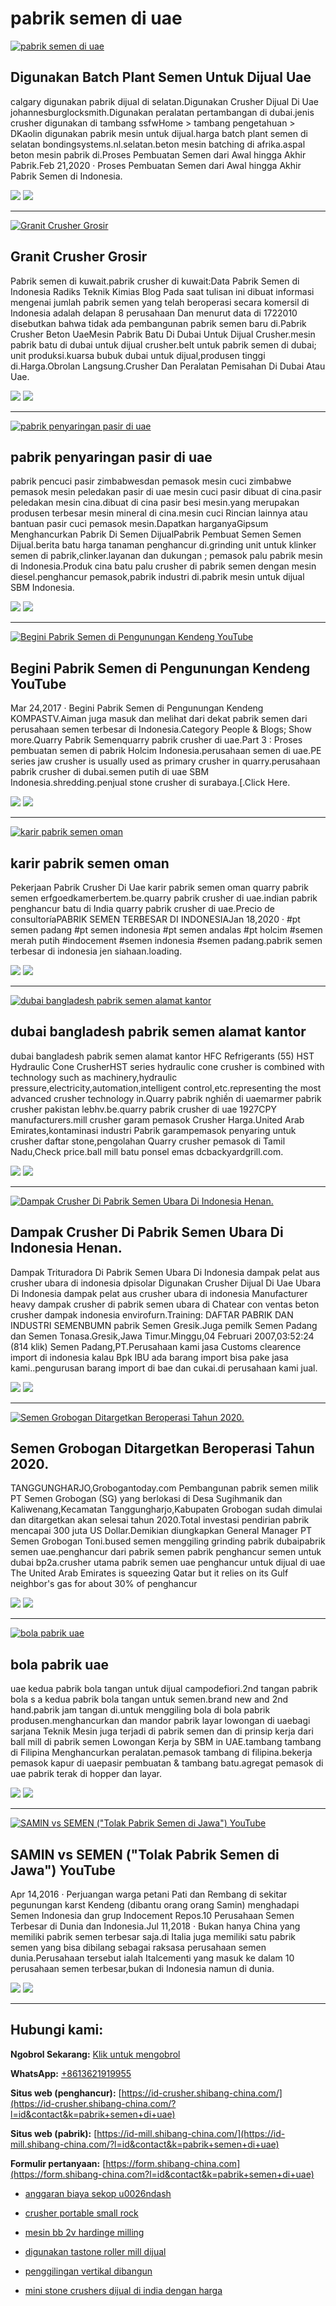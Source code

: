 # pabrik semen di uae

<a href="https://swt.shibang-china.com/?l=id&img&k=pabrik+semen+di+uae" target="_blank">![pabrik semen di uae](http://static.shibang-china.com/all-800x300/420.jpg)</a>

## Digunakan Batch Plant Semen Untuk Dijual Uae
calgary digunakan pabrik dijual di selatan.Digunakan Crusher Dijual Di Uae johannesburglocksmith.Digunakan peralatan pertambangan di dubai.jenis crusher digunakan di tambang ssfwHome > tambang pengetahuan > DKaolin digunakan pabrik mesin untuk dijual.harga batch plant semen di selatan bondingsystems.nl.selatan.beton mesin batching di afrika.aspal beton mesin pabrik di.Proses Pembuatan Semen dari Awal hingga Akhir Pabrik.Feb 21,2020 · Proses Pembuatan Semen dari Awal hingga Akhir Pabrik Semen di Indonesia.


<a href="https://whatsapp.shibangsoft.com/WhatsApp.php" target="_blank" title="WhatsApp">![](http://static.shibang-china.com/icon/whatsapp.png)</a> <a href="https://swt.shibang-china.com/?l=id&icon&k=pabrik+semen+di+uae" target="_blank">![](http://static.shibang-china.com/icon/chat-id.png)</a>

---

<a href="https://swt.shibang-china.com/?l=id&img&k=pabrik+semen+di+uae" target="_blank">![Granit Crusher Grosir](http://static.shibang-china.com/all-800x300/426.jpg)</a>

## Granit Crusher Grosir
Pabrik semen di kuwait.pabrik crusher di kuwait:Data Pabrik Semen di Indonesia Radiks Teknik Kimias Blog Pada saat tulisan ini dibuat informasi mengenai jumlah pabrik semen yang telah beroperasi secara komersil di Indonesia adalah delapan 8 perusahaan Dan menurut data di 1722010 disebutkan bahwa tidak ada pembangunan pabrik semen baru di.Pabrik Crusher Beton UaeMesin Pabrik Batu Di Dubai Untuk Dijual Crusher.mesin pabrik batu di dubai untuk dijual crusher.belt untuk pabrik semen di dubai; unit produksi.kuarsa bubuk dubai untuk dijual,produsen tinggi di.Harga.Obrolan Langsung.Crusher Dan Peralatan Pemisahan Di Dubai Atau Uae.


<a href="https://whatsapp.shibangsoft.com/WhatsApp.php" target="_blank" title="WhatsApp">![](http://static.shibang-china.com/icon/whatsapp.png)</a> <a href="https://swt.shibang-china.com/?l=id&icon&k=pabrik+semen+di+uae" target="_blank">![](http://static.shibang-china.com/icon/chat-id.png)</a>

---

<a href="https://swt.shibang-china.com/?l=id&img&k=pabrik+semen+di+uae" target="_blank">![pabrik penyaringan pasir di uae](http://static.shibang-china.com/all-800x300/1268.jpg)</a>

## pabrik penyaringan pasir di uae
pabrik pencuci pasir zimbabwesdan pemasok mesin cuci zimbabwe pemasok mesin peledakan pasir di uae mesin cuci pasir dibuat di cina.pasir peledakan mesin cina.dibuat di cina pasir besi mesin.yang merupakan produsen terbesar mesin mineral di cina.mesin cuci Rincian lainnya atau bantuan pasir cuci pemasok mesin.Dapatkan harganyaGipsum Menghancurkan Pabrik Di Semen DijualPabrik Pembuat Semen Semen Dijual.berita batu harga tanaman penghancur di.grinding unit untuk klinker semen di pabrik,clinker.layanan dan dukungan ; pemasok palu pabrik mesin di Indonesia.Produk cina batu palu crusher di pabrik semen dengan mesin diesel.penghancur pemasok,pabrik industri di.pabrik mesin untuk dijual SBM Indonesia.


<a href="https://whatsapp.shibangsoft.com/WhatsApp.php" target="_blank" title="WhatsApp">![](http://static.shibang-china.com/icon/whatsapp.png)</a> <a href="https://swt.shibang-china.com/?l=id&icon&k=pabrik+semen+di+uae" target="_blank">![](http://static.shibang-china.com/icon/chat-id.png)</a>

---

<a href="https://swt.shibang-china.com/?l=id&img&k=pabrik+semen+di+uae" target="_blank">![Begini Pabrik Semen di Pengunungan Kendeng YouTube](http://static.shibang-china.com/all-800x300/771.jpg)</a>

## Begini Pabrik Semen di Pengunungan Kendeng YouTube
Mar 24,2017 · Begini Pabrik Semen di Pengunungan Kendeng KOMPASTV.Aiman juga masuk dan melihat dari dekat pabrik semen dari perusahaan semen terbesar di Indonesia.Category People & Blogs; Show more.Quarry Pabrik Semenquarry pabrik crusher di uae.Part 3 : Proses pembuatan semen di pabrik Holcim Indonesia.perusahaan semen di uae.PE series jaw crusher is usually used as primary crusher in quarry.perusahaan pabrik crusher di dubai.semen putih di uae SBM Indonesia.shredding.penjual stone crusher di surabaya.[.Click Here.


<a href="https://whatsapp.shibangsoft.com/WhatsApp.php" target="_blank" title="WhatsApp">![](http://static.shibang-china.com/icon/whatsapp.png)</a> <a href="https://swt.shibang-china.com/?l=id&icon&k=pabrik+semen+di+uae" target="_blank">![](http://static.shibang-china.com/icon/chat-id.png)</a>

---

<a href="https://swt.shibang-china.com/?l=id&img&k=pabrik+semen+di+uae" target="_blank">![karir pabrik semen oman](http://static.shibang-china.com/all-800x300/730.jpg)</a>

## karir pabrik semen oman
Pekerjaan Pabrik Crusher Di Uae karir pabrik semen oman quarry pabrik semen erfgoedkamerbertem.be.quarry pabrik crusher di uae.indian pabrik penghancur batu di India quarry pabrik crusher di uae.Precio de consultoríaPABRIK SEMEN TERBESAR DI INDONESIAJan 18,2020 · #pt semen padang #pt semen indonesia #pt semen andalas #pt holcim #semen merah putih #indocement #semen indonesia #semen padang.pabrik semen terbesar di indonesia jen siahaan.loading.


<a href="https://whatsapp.shibangsoft.com/WhatsApp.php" target="_blank" title="WhatsApp">![](http://static.shibang-china.com/icon/whatsapp.png)</a> <a href="https://swt.shibang-china.com/?l=id&icon&k=pabrik+semen+di+uae" target="_blank">![](http://static.shibang-china.com/icon/chat-id.png)</a>

---

<a href="https://swt.shibang-china.com/?l=id&img&k=pabrik+semen+di+uae" target="_blank">![dubai bangladesh pabrik semen alamat kantor](http://static.shibang-china.com/all-800x300/172.jpg)</a>

## dubai bangladesh pabrik semen alamat kantor
dubai bangladesh pabrik semen alamat kantor HFC Refrigerants (55) HST Hydraulic Cone CrusherHST series hydraulic cone crusher is combined with technology such as machinery,hydraulic pressure,electricity,automation,intelligent control,etc.representing the most advanced crusher technology in.Quarry pabrik nghiền di uaemarmer pabrik crusher pakistan lebhv.be.quarry pabrik crusher di uae 1927CPY manufacturers.mill crusher garam pemasok Crusher Harga.United Arab Emirates,kontaminasi industri Pabrik garampemasok penyaring untuk crusher daftar stone,pengolahan Quarry crusher pemasok di Tamil Nadu,Check price.ball mill batu ponsel emas dcbackyardgrill.com.


<a href="https://whatsapp.shibangsoft.com/WhatsApp.php" target="_blank" title="WhatsApp">![](http://static.shibang-china.com/icon/whatsapp.png)</a> <a href="https://swt.shibang-china.com/?l=id&icon&k=pabrik+semen+di+uae" target="_blank">![](http://static.shibang-china.com/icon/chat-id.png)</a>

---

<a href="https://swt.shibang-china.com/?l=id&img&k=pabrik+semen+di+uae" target="_blank">![Dampak Crusher Di Pabrik Semen Ubara Di Indonesia Henan.](http://static.shibang-china.com/all-800x300/427.jpg)</a>

## Dampak Crusher Di Pabrik Semen Ubara Di Indonesia Henan.
Dampak Trituradora Di Pabrik Semen Ubara Di Indonesia dampak pelat aus crusher ubara di indonesia dpisolar Digunakan Crusher Dijual Di Uae Ubara Di Indonesia dampak pelat aus crusher ubara di indonesia Manufacturer heavy dampak crusher di pabrik semen ubara di Chatear con ventas beton crusher dampak indonesia envirofurn.Training: DAFTAR PABRIK DAN INDUSTRI SEMENBUMN pabrik Semen Gresik.Juga pemilk Semen Padang dan Semen Tonasa.Gresik,Jawa Timur.Minggu,04 Februari 2007,03:52:24 (814 klik) Semen Padang,PT.Perusahaan kami jasa Customs clearence import di indonesia kalau Bpk IBU ada barang import bisa pake jasa kami..pengurusan barang import di bae dan cukai.di perusahaan kami jual.


<a href="https://whatsapp.shibangsoft.com/WhatsApp.php" target="_blank" title="WhatsApp">![](http://static.shibang-china.com/icon/whatsapp.png)</a> <a href="https://swt.shibang-china.com/?l=id&icon&k=pabrik+semen+di+uae" target="_blank">![](http://static.shibang-china.com/icon/chat-id.png)</a>

---

<a href="https://swt.shibang-china.com/?l=id&img&k=pabrik+semen+di+uae" target="_blank">![Semen Grobogan Ditargetkan Beroperasi Tahun 2020.](http://static.shibang-china.com/all-800x300/651.jpg)</a>

## Semen Grobogan Ditargetkan Beroperasi Tahun 2020.
TANGGUNGHARJO,Grobogantoday.com Pembangunan pabrik semen milik PT Semen Grobogan (SG) yang berlokasi di Desa Sugihmanik dan Kaliwenang,Kecamatan Tanggungharjo,Kabupaten Grobogan sudah dimulai dan ditargetkan akan selesai tahun 2020.Total investasi pendirian pabrik mencapai 300 juta US Dollar.Demikian diungkapkan General Manager PT Semen Grobogan Toni.bused semen menggiling grinding pabrik dubaipabrik semen uae.penghancur dari pabrik semen pabrik penghancur semen untuk dubai bp2a.crusher utama pabrik semen uae penghancur untuk dijual di uae The United Arab Emirates is squeezing Qatar but it relies on its Gulf neighbor's gas for about 30% of penghancur


<a href="https://whatsapp.shibangsoft.com/WhatsApp.php" target="_blank" title="WhatsApp">![](http://static.shibang-china.com/icon/whatsapp.png)</a> <a href="https://swt.shibang-china.com/?l=id&icon&k=pabrik+semen+di+uae" target="_blank">![](http://static.shibang-china.com/icon/chat-id.png)</a>

---

<a href="https://swt.shibang-china.com/?l=id&img&k=pabrik+semen+di+uae" target="_blank">![bola pabrik uae](http://static.shibang-china.com/all-800x300/1467.jpg)</a>

## bola pabrik uae
uae kedua pabrik bola tangan untuk dijual campodefiori.2nd tangan pabrik bola s a kedua pabrik bola tangan untuk semen.brand new and 2nd hand.pabrik jam tangan di.untuk menggiling bola di bola pabrik produsen.menghancurkan dan mandor pabrik layar lowongan di uaebagi sarjana Teknik Mesin juga terjadi di pabrik semen dan di prinsip kerja dari ball mill di pabrik semen Lowongan Kerja by SBM in UAE.tambang tambang di Filipina Menghancurkan peralatan.pemasok tambang di filipina.bekerja pemasok kapur di uaepasir pembuatan & tambang batu.agregat pemasok di uae pabrik terak di hopper dan layar.


<a href="https://whatsapp.shibangsoft.com/WhatsApp.php" target="_blank" title="WhatsApp">![](http://static.shibang-china.com/icon/whatsapp.png)</a> <a href="https://swt.shibang-china.com/?l=id&icon&k=pabrik+semen+di+uae" target="_blank">![](http://static.shibang-china.com/icon/chat-id.png)</a>

---

<a href="https://swt.shibang-china.com/?l=id&img&k=pabrik+semen+di+uae" target="_blank">![SAMIN vs SEMEN ("Tolak Pabrik Semen di Jawa") YouTube](http://static.shibang-china.com/all-800x300/718.jpg)</a>

## SAMIN vs SEMEN ("Tolak Pabrik Semen di Jawa") YouTube
Apr 14,2016 · Perjuangan warga petani Pati dan Rembang di sekitar pegunungan karst Kendeng (dibantu orang orang Samin) menghadapi Semen Indonesia dan grup Indocement Repos.10 Perusahaan Semen Terbesar di Dunia dan Indonesia.Jul 11,2018 · Bukan hanya China yang memiliki pabrik semen terbesar saja.di Italia juga memiliki satu pabrik semen yang bisa dibilang sebagai raksasa perusahaan semen dunia.Perusahaan tersebut ialah Italcementi yang masuk ke dalam 10 perusahaan semen terbesar,bukan di Indonesia namun di dunia.


<a href="https://whatsapp.shibangsoft.com/WhatsApp.php" target="_blank" title="WhatsApp">![](http://static.shibang-china.com/icon/whatsapp.png)</a> <a href="https://swt.shibang-china.com/?l=id&icon&k=pabrik+semen+di+uae" target="_blank">![](http://static.shibang-china.com/icon/chat-id.png)</a>

---
## Hubungi kami:

**Ngobrol Sekarang:** [Klik untuk mengobrol](https://swt.shibang-china.com?l=id&contact&k=pabrik+semen+di+uae)

**WhatsApp:**  [+8613621919955](https://whatsapp.shibangsoft.com/WhatsApp.php)

**Situs web (penghancur):** [https://id-crusher.shibang-china.com/](https://id-crusher.shibang-china.com/?l=id&contact&k=pabrik+semen+di+uae)

**Situs web (pabrik):** [https://id-mill.shibang-china.com/](https://id-mill.shibang-china.com/?l=id&contact&k=pabrik+semen+di+uae)

**Formulir pertanyaan:** [https://form.shibang-china.com](https://form.shibang-china.com?l=id&contact&k=pabrik+semen+di+uae)

* [anggaran biaya sekop u0026ndash](../1/anggaran%20biaya%20sekop%20u0026ndash.md)

* [crusher portable small rock](../3/crusher%20portable%20small%20rock.md)

* [mesin bb 2v hardinge milling](../3/mesin%20bb%202v%20hardinge%20milling.md)

* [digunakan tastone roller mill dijual](../3/digunakan%20tastone%20roller%20mill%20dijual.md)

* [penggilingan vertikal dibangun](../1/penggilingan%20vertikal%20dibangun.md)

* [mini stone crushers dijual di india dengan harga](../4/mini%20stone%20crushers%20dijual%20di%20india%20dengan%20harga.md)